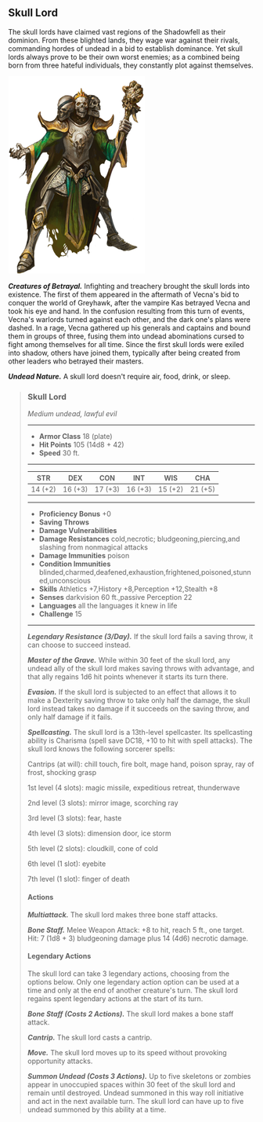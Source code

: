 ## Skull Lord
The skull lords have claimed vast regions of the Shadowfell as their dominion. From these blighted lands, they wage war against their rivals, commanding hordes of undead in a bid to establish dominance. Yet skull lords always prove to be their own worst enemies; as a combined being born from three hateful individuals, they constantly plot against themselves.

![Skull Lord](SkullLord.png) 

***Creatures of Betrayal.*** Infighting and treachery brought the skull lords into existence. The first of them appeared in the aftermath of Vecna's bid to conquer the world of Greyhawk, after the vampire Kas betrayed Vecna and took his eye and hand. In the confusion resulting from this turn of events, Vecna's warlords turned against each other, and the dark one's plans were dashed. In a rage, Vecna gathered up his generals and captains and bound them in groups of three, fusing them into undead abominations cursed to fight among themselves for all time. Since the first skull lords were exiled into shadow, others have joined them, typically after being created from other leaders who betrayed their masters.

***Undead Nature.*** A skull lord doesn't require air, food, drink, or sleep.

>### Skull Lord
>*Medium undead, lawful evil*
>___
>- **Armor Class** 18 (plate)
>- **Hit Points** 105 (14d8 + 42)
>- **Speed** 30 ft.
>___
>|**STR**|**DEX**|**CON**|**INT**|**WIS**|**CHA**|
>|:---:|:---:|:---:|:---:|:---:|:---:|
>|14 (+2)|16 (+3)|17 (+3)|16 (+3)|15 (+2)|21 (+5)|
>
>___
>- **Proficiency Bonus** +0
>- **Saving Throws** 
>- **Damage Vulnerabilities** 
>- **Damage Resistances** cold,necrotic; bludgeoning,piercing,and slashing from nonmagical attacks
>- **Damage Immunities** poison
>- **Condition Immunities** blinded,charmed,deafened,exhaustion,frightened,poisoned,stunned,unconscious
>- **Skills** Athletics +7,History +8,Perception +12,Stealth +8
>- **Senses** darkvision 60 ft.,passive Perception 22
>- **Languages** all the languages it knew in life
>- **Challenge** 15
>___
>***Legendary Resistance (3/Day).*** If the skull lord fails a saving throw, it can choose to succeed instead.
>
>***Master of the Grave.*** While within 30 feet of the skull lord, any undead ally of the skull lord makes saving throws with advantage, and that ally regains 1d6 hit points whenever it starts its turn there.
>
>***Evasion.*** If the skull lord is subjected to an effect that allows it to make a Dexterity saving throw to take only half the damage, the skull lord instead takes no damage if it succeeds on the saving throw, and only half damage if it fails.
>
>***Spellcasting.*** The skull lord is a 13th-level spellcaster. Its spellcasting ability is Charisma (spell save DC18, +10 to hit with spell attacks). The skull lord knows the following sorcerer spells:
>
>Cantrips (at will): chill touch, fire bolt, mage hand, poison spray, ray of frost, shocking grasp
>
>1st level (4 slots): magic missile, expeditious retreat, thunderwave
>
>2nd level (3 slots): mirror image, scorching ray
>
>3rd level (3 slots): fear, haste
>
>4th level (3 slots): dimension door, ice storm
>
>5th level (2 slots): cloudkill, cone of cold
>
>6th level (1 slot): eyebite
>
>7th level (1 slot): finger of death
>
>#### Actions
>***Multiattack.*** The skull lord makes three bone staff attacks.
>
>***Bone Staff.*** Melee Weapon Attack: +8 to hit, reach 5 ft., one target. Hit: 7 (1d8 + 3) bludgeoning damage plus 14 (4d6) necrotic damage.
>
>#### Legendary Actions
>The skull lord can take 3 legendary actions, choosing from the options below. Only one legendary action option can be used at a time and only at the end of another creature's turn. The skull lord regains spent legendary actions at the start of its turn.
>
>***Bone Staff (Costs 2 Actions).*** The skull lord makes a bone staff attack.
>
>***Cantrip.*** The skull lord casts a cantrip.
>
>***Move.*** The skull lord moves up to its speed without provoking opportunity attacks.
>
>***Summon Undead (Costs 3 Actions).*** Up to five skeletons or zombies appear in unoccupied spaces within 30 feet of the skull lord and remain until destroyed. Undead summoned in this way roll initiative and act in the next available turn. The skull lord can have up to five undead summoned by this ability at a time.
>

